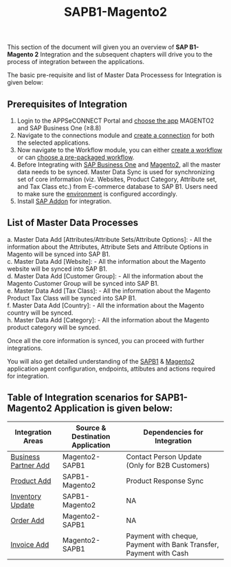 ﻿---
title: "SAPB1-Magento2"
toc: true
tag: developers
category: "Integration"
menus: 
    integration:
        title: "SAPB1-Magento2"
        icon: fa fa-wpexplorer
        identifier: sapbmagentointegration
---

This section of the document will given you an overview of **SAP B1- Magento 2** Integration and the subsequent chapters  will drive 
you to the process of integration between the applications.

The basic pre-requisite and list of Master Data Processess for Integration is given below: 

## Prerequisites of Integration

1.	Login to the APPSeCONNECT Portal and [choose the app](/getting%20started/configurations/#process-of-choosing-app) MAGENTO2 and SAP Business One (≥8.8)
2.	Navigate to the connections module and [create a connection](/getting%20started/configurations-for-integration/#configuring-connector-while-creating-connection) for both the selected applications.	
3.	Now navigate to the Workflow module, you can either [create a workflow](/workflow/steps-to-create-your-first-workflow/) or 
    can [choose a pre-packaged workflow](/workflow/steps-to-choose-your-workflow/).
4.	Before Integrating with [SAP Business One](/connectors/Sap-Business-One/) and [Magento2](/connectors/magento2/), all the master data needs to be synced. Master Data Sync is used 
    for synchronizing set of core information (viz. Websites, Product Category, Attribute set, and Tax Class etc.) from E-commerce database to SAP B1. Users need to make sure the [environment](/getting%20started/configurations-for-integration/#configuring-environment---agent-download--cloud-agent-configuration) is configured accordingly. 
5. Install [SAP Addon](/connectors/Sap-Business-Addon/) for integration.

## List of Master Data Processes

a.	Master Data Add [Attributes/Attribute Sets/Attribute Options]: - All the information about the Attributes, Attribute Sets and Attribute Options in Magento will be synced into SAP B1.                       
c.	Master Data Add [Website]: -  All the information about the Magento website will be synced into SAP B1.              
d.	Master Data Add [Customer Group]: - All the information about the Magento Customer Group will be synced into SAP B1.                
e.	Master Data Add [Tax Class]: - All the information about the Magento Product Tax Class will be synced into SAP B1.          
f.	Master Data Add [Country]: - All the information about the Magento country will be synced.   
h.  Master Data Add [Category]: - All the information about the Magento product category will be synced.              

Once all the core information is synced, you can proceed with further integrations. 

You will also get detailed understanding of the [SAPB1](/connectors/Sap-Business-One/) & [Magento2](/connectors/magento2/) application agent configuration, endpoints, attibutes and actions required for integration.

## Table of Integration scenarios for SAPB1-Magento2 Application is given below:

|Integration Areas|Source & Destination Application|Dependencies for Integration|
|---|-------------|---|
|[Business Partner Add](/integration/business-partneradd/)|Magento2-SAPB1|Contact Person Update (Only for B2B Customers)|
|[Product Add](/integration/productadd/)|SAPB1-Magento2|Product Response Sync|
|[Inventory Update](/integration/inventoryupdate/)|SAPB1-Magento2|NA|
|[Order Add](/integration/order-add/)|Magento2-SAPB1|NA|
|[Invoice Add](/integration/invoice-add/)|Magento2-SAPB1|Payment with cheque, Payment with Bank Transfer, Payment with Cash|



